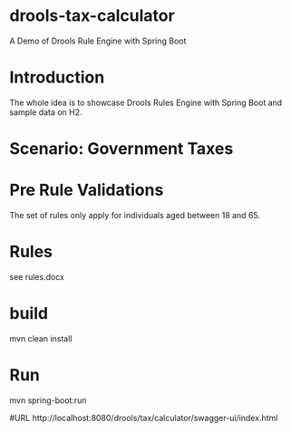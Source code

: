 # drools-tax-calculator
A Demo of Drools Rule Engine with Spring Boot

# Introduction
The whole idea is to showcase Drools Rules Engine with Spring Boot and sample data on H2.

# Scenario: Government Taxes
# Pre Rule Validations
The set of rules only apply for individuals aged between 18 and 65. 

# Rules
see rules.docx

# build
mvn clean install

# Run
mvn spring-boot:run

#URL
http://localhost:8080/drools/tax/calculator/swagger-ui/index.html